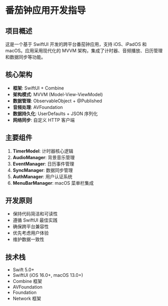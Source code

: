 # 番茄钟应用开发指导

## 项目概述
这是一个基于 SwiftUI 开发的跨平台番茄钟应用，支持 iOS、iPadOS 和 macOS。应用采用现代化的 MVVM 架构，集成了计时器、音频播放、日历管理和数据同步等功能。

## 核心架构
- **框架**: SwiftUI + Combine
- **架构模式**: MVVM (Model-View-ViewModel)
- **数据管理**: ObservableObject + @Published
- **音频处理**: AVFoundation
- **数据持久化**: UserDefaults + JSON 序列化
- **网络同步**: 自定义 HTTP 客户端

## 主要组件
1. **TimerModel**: 计时器核心逻辑
2. **AudioManager**: 背景音乐管理
3. **EventManager**: 日历事件管理
4. **SyncManager**: 数据同步管理
5. **AuthManager**: 用户认证系统
6. **MenuBarManager**: macOS 菜单栏集成

## 开发原则
- 保持代码简洁和可读性
- 遵循 SwiftUI 最佳实践
- 确保跨平台兼容性
- 优先考虑用户体验
- 维护数据一致性

## 技术栈
- Swift 5.0+
- SwiftUI (iOS 16.0+, macOS 13.0+)
- Combine 框架
- AVFoundation
- Foundation
- Network 框架